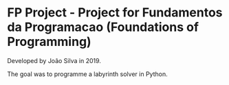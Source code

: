 # FP Project - Project for Fundamentos da Programacao (Foundations of Programming)

Developed by João Silva in 2019.

The goal was to programme a labyrinth solver in Python.
